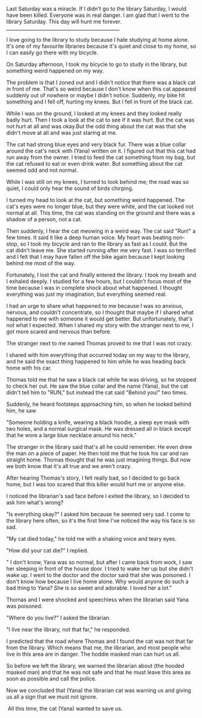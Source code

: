 Last Saturday was a miracle. If I didn't go to the library Saturday, I would have been killed. Everyone was in real danger. I am glad that I went to the library Saturday. This day will hunt me forever.
      _______________________________________________

I love going to the library to study because I hate studying at home alone. It's one of my favourite libraries because it's quiet and close to my home, so I can easily go there with my bicycle.


On Saturday afternoon, I took my bicycle to go to study in the library, but something weird happened on my way.

 The problem is that I zoned out and I didn't notice that there was a black cat in front of me. That's so weird because I don't know when this cat appeared suddenly out of nowhere or maybe I didn't notice. Suddenly, my bike hit something and I fell off, hurting my knees. But I fell in front of the black cat.

While I was on the ground, I looked at my knees and they looked really badly hurt. Then I took a look at the cat to see if it was hurt. But the cat was not hurt at all and was okay.But the odd thing about the cat was that she didn't move at all and was just staring at me.

The cat had strong blue eyes and very black fur. There was a blue collar around the cat's neck with (Yana) written on it. I figured out that this cat had run away from the owner. I tried to feed the cat something from my bag, but the cat refused to eat or even drink water. 
But something about the cat seemed odd and not normal.

While I was still on my knees, I turned to look behind me; the road was so quiet, I could only hear the sound of birds chirping.

 I turned my head to look at the cat, but something weird happened. The cat's eyes were no longer blue, but they were white, and the cat looked not normal at all. This time, the cat was standing on the ground and there was a shadow of a person, not a cat.

 Then suddenly, I hear the cat meowing in a weird way. The cat said "Run!" a few times. It said it like a deep human voice. 
My heart was beating non-stop, so I took my bicycle and ran to the library as fast as I could. But the cat didn't leave me. She started running after me very fast. I was so terrified and I felt that I may have fallen off the bike again because I kept looking behind me most of the way.

 Fortunately, I lost the cat and finally entered the library.
I took my breath and I exhaled deeply. I studied for a few hours, but I couldn't focus most of the time because I was in complete shock about what happened. I thought everything was just my imagination, but everything seemed real.

I had an urge to share what happened to me because I was so anxious, nervous, and couldn't concentrate, so I thought that maybe if I shared what happened to me with someone it would get better. But unfortunately, that's not what I expected. When I shared my story with the stranger next to me, I got more scared and nervous than before. 

The stranger next to me named Thomas proved to me that I was not crazy.

I shared with him everything that occurred today on my way to the library, and he said the exact thing happened to him while he was heading back home with his car.

Thomas told me that he saw a black cat while he was driving, so he stopped to check her out. He saw the blue collar and the name (Yana), but the cat didn't tell him to "RUN," but instead the cat said "Behind you!" two times.

 Suddenly, he heard footsteps approaching him, so when he looked behind him, he saw 

"Someone holding a knife, wearing a black hoodie, a sleep eye mask with two holes, and a normal surgical mask. He was dressed all in black except that he wore a large blue necklace around his neck." 

The stranger in the library said that's all he could remember. He even drew the man on a piece of paper. He then told me that he took his car and ran straight home.
Thomas thought that he was just imagining things. But now we both know that it's all true and we aren't crazy.

After hearing Thomas's story, I felt really bad, so I decided to go back home, but I was too scared that this killer would hurt me or anyone else.

I noticed the librarian's sad face before I exited the library, so I decided to ask him what's wrong?

"Is everything okay?" I asked him because he seemed very sad. I come to the library here often, so it's the first time I've noticed the way his face is so sad.

"My cat died today," he told me with a shaking voice and teary eyes.

"How did your cat die?" I replied.

" I don't know, Yana was so normal, but after I came back from work, I saw her sleeping in front of the house door. I tried to wake her up but she didn't wake up. I went to the doctor and the doctor said that she was poisoned. I don't know how because I live home alone. Why would anyone do such a bad thing to Yana? She is so sweet and adorable. I loved her a lot." 

Thomas and I were shocked and speechless when the librarian said Yana was poisoned.

"Where do you live?" I asked the librarian.

"I live near the library, not that far," he responded.

I predicted that the road where Thomas and I found the cat was not that far from the library. Which means that me, the librarian, and most people who live in this area are in danger. The hoddie masked man can hurt us all.

So before we left the library, we warned the librarian about (the hooded masked man) and that he was not safe and that he must leave this area as soon as possible and call the police.

Now we concluded that (Yana) the librarian cat was warning us and giving us all a sign that we must not ignore.

 All this time, the cat (Yana) wanted to save us. 
 